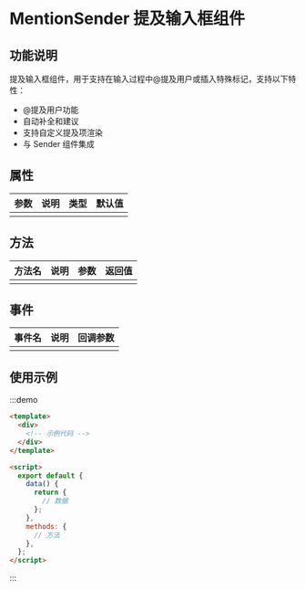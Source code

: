 # MentionSender 提及输入框组件

## 功能说明

提及输入框组件，用于支持在输入过程中@提及用户或插入特殊标记，支持以下特性：

- @提及用户功能
- 自动补全和建议
- 支持自定义提及项渲染
- 与 Sender 组件集成

## 属性

| 参数 | 说明 | 类型 | 默认值 |
| ---- | ---- | ---- | ------ |
|      |      |      |        |

## 方法

| 方法名 | 说明 | 参数 | 返回值 |
| ------ | ---- | ---- | ------ |
|        |      |      |        |

## 事件

| 事件名 | 说明 | 回调参数 |
| ------ | ---- | -------- |
|        |      |          |

## 使用示例

:::demo

```html
<template>
  <div>
    <!-- 示例代码 -->
  </div>
</template>

<script>
  export default {
    data() {
      return {
        // 数据
      };
    },
    methods: {
      // 方法
    },
  };
</script>
```

:::
